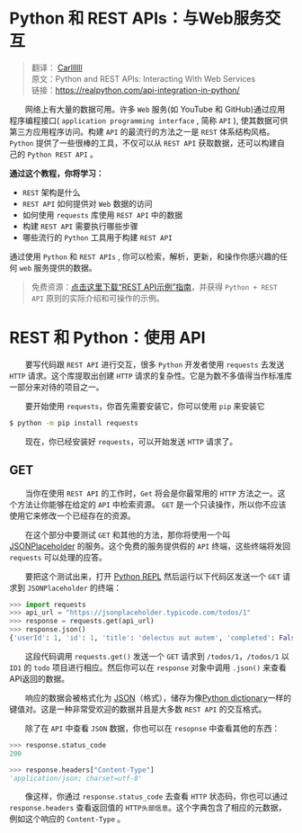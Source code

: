 # Python 和 REST APIs：与Web服务交互


> 翻译： [Carllllll](https://github.com/F-Ar1es)  
> 原文：Python and REST APIs: Interacting With Web Services   
> 链接：https://realpython.com/api-integration-in-python/   


&emsp;&emsp;网络上有大量的数据可用。许多 `Web` 服务(如 YouTube 和 GitHub)通过应用程序编程接口( `application programming interface` , 简称 `API` ), 使其数据可供第三方应用程序访问。构建 `API` 的最流行的方法之一是 `REST` 体系结构风格。 `Python` 提供了一些很棒的工具，不仅可以从 `REST API` 获取数据，还可以构建自己的 `Python REST API` 。

**通过这个教程，你将学习：**

* `REST` 架构是什么
* `REST API` 如何提供对 `Web` 数据的访问
* 如何使用 `requests` 库使用 `REST API` 中的数据
* 构建 `REST API` 需要执行哪些步骤
* 哪些流行的 `Python` 工具用于构建 `REST API`

通过使用 `Python` 和 `REST APIs` , 你可以检索，解析，更新，和操作你感兴趣的任何 `web` 服务提供的数据。

> 免费资源：[点击这里下载“REST API示例”指南](https://realpython.com/api-integration-in-python/)，并获得 `Python + REST API` 原则的实际介绍和可操作的示例。


<!-- Others' translation -->

# REST 和 Python：使用 API

&emsp;&emsp;要写代码跟 `REST API` 进行交互，很多 `Python` 开发者使用 `requests` 去发送 `HTTP` 请求。这个库提取出创建 `HTTP` 请求的复杂性。它是为数不多值得当作标准库一部分来对待的项目之一。

&emsp;&emsp;要开始使用 `requests`，你首先需要安装它，你可以使用 `pip` 来安装它

```bash
$ python -m pip install requests
```

&emsp;&emsp;现在，你已经安装好 `requests`，可以开始发送 `HTTP` 请求了。



## GET

&emsp;&emsp;当你在使用 `REST API` 的工作时，`Get` 将会是你最常用的 `HTTP` 方法之一。这个方法让你能够在给定的 `API` 中检索资源。 `GET` 是一个只读操作，所以你不应该使用它来修改一个已经存在的资源。

&emsp;&emsp;在这个部分中要测试 `GET` 和其他的方法，那你将使用一个叫 [JSONPlaceholder](https://jsonplaceholder.typicode.com/) 的服务。这个免费的服务提供假的 `API` 终端，这些终端将发回 `requests` 可以处理的应答。

&emsp;&emsp;要把这个测试出来，打开 [Python REPL](https://realpython.com/interacting-with-python/) 然后运行以下代码区发送一个 `GET` 请求到 `JSONPlaceholder` 的终端：

```python
>>> import requests
>>> api_url = "https://jsonplaceholder.typicode.com/todos/1"
>>> response = requests.get(api_url)
>>> response.json()
{'userId': 1, 'id': 1, 'title': 'delectus aut autem', 'completed': False}
```

&emsp;&emsp;这段代码调用 `requests.get()` 发送一个 `GET` 请求到 `/todos/1`，`/todos/1` 以 `ID1` 的 `todo` 项目进行相应。然后你可以在 `response` 对象中调用 `.json()` 来查看API返回的数据。

&emsp;&emsp;响应的数据会被格式化为 [JSON](https://www.json.org/json-en.html)（格式），储存为像[Python dictionary](https://realpython.com/python-dicts/)一样的键值对。这是一种非常受欢迎的数据并且是大多数 `REST API` 的交互格式。

&emsp;&emsp;除了在 `API` 中查看 `JSON` 数据，你也可以在 `resopnse` 中查看其他的东西：

```python
>>> response.status_code
200

>>> response.headers["Content-Type"]
'application/json; charset=utf-8'
```

&emsp;&emsp;像这样，你通过 `response.status_code` 去查看 `HTTP` 状态码，你也可以通过 `response.headers` 查看返回值的 `HTTP头部信息`。这个字典包含了相应的元数据，例如这个响应的 `Content-Type` 。